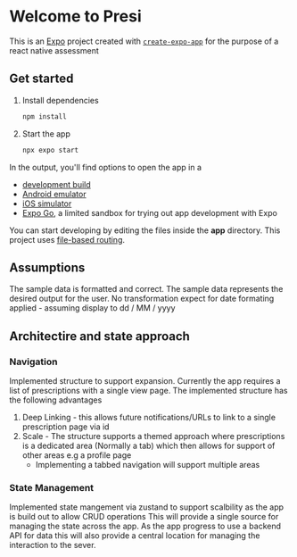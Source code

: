 # Welcome to Presi

This is an [Expo](https://expo.dev) project created with [`create-expo-app`](https://www.npmjs.com/package/create-expo-app) for the purpose of a react native assessment

## Get started

1. Install dependencies

   ```bash
   npm install
   ```

2. Start the app

   ```bash
   npx expo start
   ```

In the output, you'll find options to open the app in a

- [development build](https://docs.expo.dev/develop/development-builds/introduction/)
- [Android emulator](https://docs.expo.dev/workflow/android-studio-emulator/)
- [iOS simulator](https://docs.expo.dev/workflow/ios-simulator/)
- [Expo Go](https://expo.dev/go), a limited sandbox for trying out app development with Expo

You can start developing by editing the files inside the **app** directory. This project uses [file-based routing](https://docs.expo.dev/router/introduction).

## Assumptions

The sample data is formatted and correct.
The sample data represents the desired output for the user. No transformation expect for date formating applied - assuming display to dd / MM / yyyy

## Architectire and state approach

### Navigation

Implemented structure to support expansion. Currently the app requires a list of prescriptions with a single view page.
The implemented structure has the following advantages

1. Deep Linking - this allows future notifications/URLs to link to a single prescription page via id
2. Scale - The structure supports a themed approach where prescriptions is a dedicated area (Normally a tab) which then allows for support of other areas e.g a profile page
   - Implementing a tabbed navigation will support multiple areas

### State Management

Implemented state mangement via zustand to support scalbility as the app is build out to allow CRUD operations
This will provide a single source for managing the state across the app.
As the app progress to use a backend API for data this will also provide a central location for managing the interaction to the sever.
